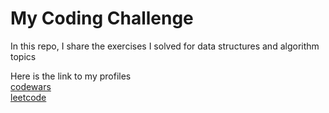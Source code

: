 # My Coding Challenge

In this repo, I share the exercises I solved for data structures and algorithm topics

Here is the link to my profiles<br />
[codewars](https://www.codewars.com/users/Charizard17)<br />
[leetcode](https://leetcode.com/Charizard17/)